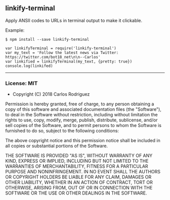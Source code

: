 ## linkify-terminal

Apply ANSII codes to URLs in terminal output to make it clickable.

Example:

```
$ npm install --save linkify-terminal
```

```
var linkifyTerminal = require('linkify-terminal')
var my_text = 'Follow the latest news via Twitter: https://twitter.com/bot18_net\n\n--Carlos'
var linkified = linkifyTerminal(my_text, {pretty: true})
console.log(linkifed)
```

- - -

### License: MIT

- Copyright (C) 2018 Carlos Rodriguez

Permission is hereby granted, free of charge, to any person obtaining a copy
of this software and associated documentation files (the "Software"), to deal
in the Software without restriction, including without limitation the rights
to use, copy, modify, merge, publish, distribute, sublicense, and/or sell
copies of the Software, and to permit persons to whom the Software is furnished
to do so, subject to the following conditions:

The above copyright notice and this permission notice shall be included in
all copies or substantial portions of the Software.

THE SOFTWARE IS PROVIDED "AS IS", WITHOUT WARRANTY OF ANY KIND, EXPRESS OR
IMPLIED, INCLUDING BUT NOT LIMITED TO THE WARRANTIES OF MERCHANTABILITY,
FITNESS FOR A PARTICULAR PURPOSE AND NONINFRINGEMENT. IN NO EVENT SHALL THE
AUTHORS OR COPYRIGHT HOLDERS BE LIABLE FOR ANY CLAIM, DAMAGES OR OTHER
LIABILITY, WHETHER IN AN ACTION OF CONTRACT, TORT OR OTHERWISE, ARISING FROM,
OUT OF OR IN CONNECTION WITH THE SOFTWARE OR THE USE OR OTHER DEALINGS IN THE
SOFTWARE.
